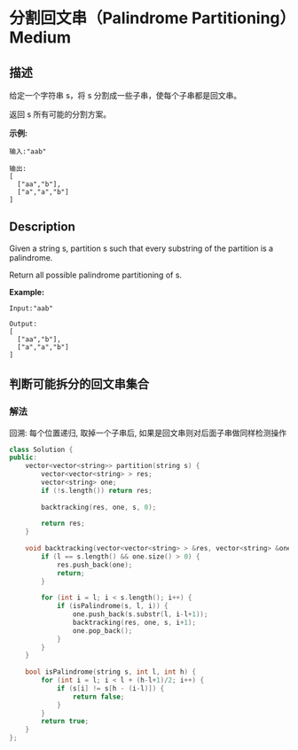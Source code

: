 # 分割回文串（Palindrome Partitioning）Medium
## 描述
给定一个字符串 s，将 s 分割成一些子串，使每个子串都是回文串。

返回 s 所有可能的分割方案。

**示例:**
```
输入:"aab"

输出:
[
  ["aa","b"],
  ["a","a","b"]
]
```

## Description
Given a string s, partition s such that every substring of the partition is a palindrome.

Return all possible palindrome partitioning of s.

**Example:**
```
Input:"aab"

Output:
[
  ["aa","b"],
  ["a","a","b"]
]
```


## 判断可能拆分的回文串集合
### 解法
回溯: 每个位置递归, 取掉一个子串后, 如果是回文串则对后面子串做同样检测操作
```c++
class Solution {
public:
    vector<vector<string>> partition(string s) {
        vector<vector<string> > res;
        vector<string> one;
        if (!s.length()) return res;
        
        backtracking(res, one, s, 0);
        
        return res;
    }
    
    void backtracking(vector<vector<string> > &res, vector<string> &one, string s, int l) {
        if (l == s.length() && one.size() > 0) {
            res.push_back(one);
            return;
        }
        
        for (int i = l; i < s.length(); i++) {
            if (isPalindrome(s, l, i)) {
                one.push_back(s.substr(l, i-l+1));
                backtracking(res, one, s, i+1);
                one.pop_back();
            }
        }
    }
    
    bool isPalindrome(string s, int l, int h) {
        for (int i = l; i < l + (h-l+1)/2; i++) {
            if (s[i] != s[h - (i-l)]) {
                return false;
            }
        }
        return true;
    }
};
```